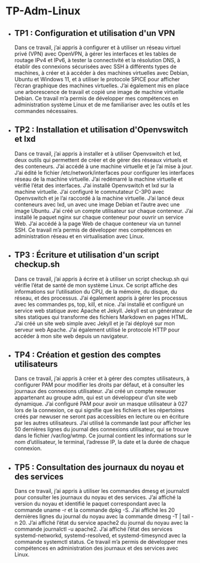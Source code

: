 <body>
    <h1>TP-Adm-Linux</h1>
    <ul>
        <li>
            <h2>TP1 : Configuration et utilisation d'un VPN</h2>
            <p>Dans ce travail, j’ai appris à configurer et à utiliser un réseau virtuel privé (VPN) avec OpenVPN, à gérer les interfaces et les tables de routage IPv4 et IPv6, à tester la connectivité et la résolution DNS, à établir des connexions sécurisées avec SSH à différents types de machines, à créer et à accéder à des machines virtuelles avec Debian, Ubuntu et Windows 11, et à utiliser le protocole SPICE pour afficher l’écran graphique des machines virtuelles. J’ai également mis en place une arborescence de travail et copié une image de machine virtuelle Debian. Ce travail m’a permis de développer mes compétences en administration système Linux et de me familiariser avec les outils et les commandes nécessaires.</p>
        </li>
        <li>
            <h2>TP2 : Installation et utilisation d'Openvswitch et lxd</h2>
            <p>Dans ce travail, j’ai appris à installer et à utiliser Openvswitch et lxd, deux outils qui permettent de créer et de gérer des réseaux virtuels et des conteneurs. J’ai accédé à une machine virtuelle et je l’ai mise à jour. J’ai édité le fichier /etc/network/interfaces pour configurer les interfaces réseau de la machine virtuelle. J’ai redémarré la machine virtuelle et vérifié l’état des interfaces. J’ai installé Openvswitch et lxd sur la machine virtuelle. J’ai configuré le commutateur C-3P0 avec Openvswitch et je l’ai raccordé à la machine virtuelle. J’ai lancé deux conteneurs avec lxd, un avec une image Debian et l’autre avec une image Ubuntu. J’ai créé un compte utilisateur sur chaque conteneur. J’ai installé le paquet nginx sur chaque conteneur pour ouvrir un service Web. J’ai accédé à la page Web de chaque conteneur via un tunnel SSH. Ce travail m’a permis de développer mes compétences en administration réseau et en virtualisation avec Linux.</p>
        </li>
        <li>
            <h2>TP3 : Écriture et utilisation d'un script checkup.sh</h2>
            <p>Dans ce travail, j’ai appris à écrire et à utiliser un script checkup.sh qui vérifie l’état de santé de mon système Linux. Ce script affiche des informations sur l’utilisation du CPU, de la mémoire, du disque, du réseau, et des processus. J’ai également appris à gérer les processus avec les commandes ps, top, kill, et nice. J’ai installé et configuré un service web statique avec Apache et Jekyll. Jekyll est un générateur de sites statiques qui transforme des fichiers Markdown en pages HTML. J’ai créé un site web simple avec Jekyll et je l’ai déployé sur mon serveur web Apache. J’ai également utilisé le protocole HTTP pour accéder à mon site web depuis un navigateur.</p>
        </li>
        <li>
            <h2>TP4 : Création et gestion des comptes utilisateurs</h2>
            <p>Dans ce travail, j’ai appris à créer et à gérer des comptes utilisateurs, à configurer PAM pour modifier les droits par défaut, et à consulter les journaux des connexions utilisateur. J’ai créé un compte newuser appartenant au groupe adm, qui est un développeur d’un site web dynamique. J’ai configuré PAM pour avoir un masque utilisateur à 027 lors de la connexion, ce qui signifie que les fichiers et les répertoires créés par newuser ne seront pas accessibles en lecture ou en écriture par les autres utilisateurs. J’ai utilisé la commande last pour afficher les 50 dernières lignes du journal des connexions utilisateur, qui se trouve dans le fichier /var/log/wtmp. Ce journal contient les informations sur le nom d’utilisateur, le terminal, l’adresse IP, la date et la durée de chaque connexion.</p>
        </li>
        <li>
            <h2>TP5 : Consultation des journaux du noyau et des services</h2>
            <p>Dans ce travail, j’ai appris à utiliser les commandes dmesg et journalctl pour consulter les journaux du noyau et des services. J’ai affiché la version du noyau et identifié le paquet correspondant avec la commande uname -r et la commande dpkg -S. J’ai affiché les 20 dernières lignes du journal du noyau avec la commande dmesg -T | tail -n 20. J’ai affiché l’état du service apache2 du journal du noyau avec la commande journalctl -u apache2. J’ai affiché l’état des services systemd-networkd, systemd-resolved, et systemd-timesyncd avec la commande systemctl status. Ce travail m’a permis de développer mes compétences en administration des journaux et des services avec Linux.</p>
        </li>
    </ul>
</body>

